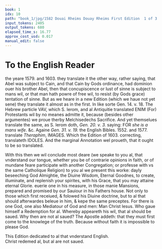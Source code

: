 ```yaml
---
book: 1
idx: 10
path: "book_1/jpg/1582 Douai Rheims Douay Rheims First Edition  1 of 3 1609 Old Testament.pdf-10.jpg"
input_tokens: 2405
output_tokens: 680
elapsed_time_s: 16.77
approx_cost_usd: 0.017
manual_edit: false
---
```

# To the English Reader

the yeare 1579. and 1603. they translate it the other way, rather saying, that Abel was subject to Cain, and that Cain by Gods ordinance, had dominion ouer his brother Abel, then that concupiscence or lust of sinne is subject to mans wil, or that man hath powre of free wil, to resist (by Gods grace) tentation of sinne. But as we heare in a new Edition (which we haue not yet sene) they translate it almost as in the first. In like sorte Gen. 14. v. 18. The Hebrew particle VAV, which S. Ierom, and al Antiquitie translated ENIM (For) Protestants wil by no meanes admitte it, because (besides other argumentes) we proue therby Melchisedechs Sacrifice. And yet themselues translate the same, as S. Ierom doth, *Gen. 20. v. 3.* saying: FOR *she is a mans wife*. &c. Againe *Gen. 31. v. 19.* the English Bibles. 1552. and 1577. translate *Theraphim*, IMAGES. Which the Edition of 1603. correcting, translateth IDOLES. And the marginal Annotation wel proueth, that it ought to be so translated.

With this then we wil conclude most deare (we speake to you al, that vnderstand our tongue, whether you be of contrarie opinions in faith, or of mundane feare participate with another Congregation; or professe with vs the same Catholique Religion) to you al we present this worke: dayly beseeching God Almightie, the Diuine Wisdom, Eternal Goodnes, to create, illuminate, and replenish your spirites, with his Grace, that you may attaine eternal Glorie. euerie one in his measure, in those manie Mansions, prepared and promised by our Sauiour in his Fathers house. Not only to those which first receiued, & folowed his Diuine doctrine, but to al that should afterwardes beleue in him, & kepe the same preceptes. For there is one God, one also Mediatour of God and men: Man Christ Iesus. Who gaue himself a Redemption for al. Whereby appeareth his wil, that al should be saued. Why then are not al saued? The Apostle addeth: that they must first come to the knowlege of the truth. Because without faith it is impossible to please God.

[^1]: Against free wil.

[^2]: Against Melchisedechs sacrifice.

[^3]: And against holie Images.

<aside>This Edition dedicated to al that vnderstand English.</aside>

<aside>Christ redemed al, but al are not saued.</aside>